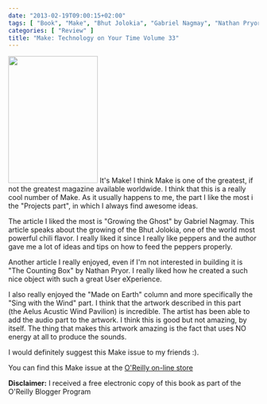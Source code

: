 ```yaml
---
date: "2013-02-19T09:00:15+02:00"
tags: [ "Book", "Make", "Bhut Jolokia", "Gabriel Nagmay", "Nathan Pryor", "O'Reilly Media", "User eXperience" ]
categories: [ "Review" ]
title: "Make: Technology on Your Time Volume 33"
---
```

<img class="alignleft" alt="" src="http://akamaicovers.oreilly.com/images/9781449327651/cat.gif" width="180" height="255" />
It's Make! I think Make is one of the greatest, if not the greatest magazine available worldwide.
I think that this is a really cool number of Make. As it usually happens to me, the part I like the most i the "Projects part", in which I always find awesome ideas.

The article I liked the most is "Growing the Ghost" by Gabriel Nagmay. This article speaks about the growing of the Bhut Jolokia, one of the world most powerful chili flavor. I really liked it since I really like peppers and the author gave me a lot of ideas and tips on how to feed the peppers properly.

Another article I really enjoyed, even if I'm not interested in building it is "The Counting Box" by Nathan Pryor. I really liked how he created a such nice object with such a great User eXperience.

I also really enjoyed the "Made on Earth" column and more specifically the "Sing with the Wind" part. I think that the artwork described in this part (the Aelus Acustic Wind Pavilion) is incredible. The artist has been able to add the audio part to the artwork. I think this is good but not amazing, by itself. The thing that makes this artwork amazing is the fact that uses NO energy at all to produce the sounds.

I would definitely suggest this Make issue to my friends :).

You can find this Make issue at the [O'Reilly on-line store](http://shop.oreilly.com/product/0636920025221.do)

**Disclaimer:** I received a free electronic copy of this book as part of the O'Reilly Blogger Program
